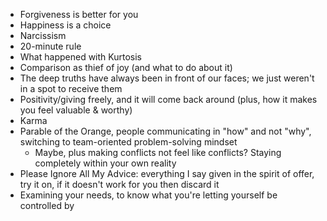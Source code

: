 - Forgiveness is better for you
- Happiness is a choice
- Narcissism
- 20-minute rule
- What happened with Kurtosis
- Comparison as thief of joy (and what to do about it)
- The deep truths have always been in front of our faces; we just weren't in a spot to receive them
- Positivity/giving freely, and it will come back around (plus, how it makes you feel valuable & worthy)
- Karma
- Parable of the Orange, people communicating in "how" and not "why", switching to team-oriented problem-solving mindset
    - Maybe, plus making conflicts not feel like conflicts? Staying completely within your own reality
- Please Ignore All My Advice: everything I say given in the spirit of offer, try it on, if it doesn't work for you then discard it
- Examining your needs, to know what you're letting yourself be controlled by
